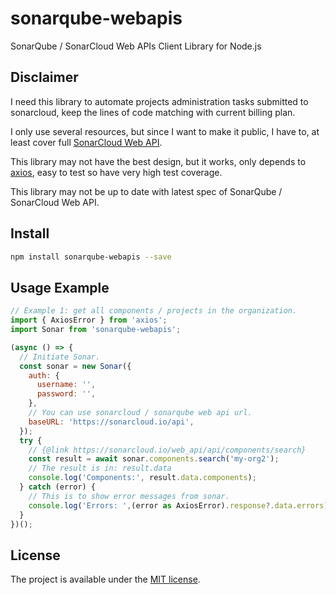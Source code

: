 # sonarqube-webapis
SonarQube / SonarCloud Web APIs Client Library for Node.js

## Disclaimer
I need this library to automate projects administration tasks submitted to sonarcloud, keep the lines of code matching with current billing plan.

I only use several resources, but since I want to make it public, I have to, at least cover full [SonarCloud Web API](https://sonarcloud.io/web_api/).

This library may not have the best design, but it works, only depends to [axios](https://www.npmjs.com/package/axios), easy to test so have very high test coverage.

This library may not be up to date with latest spec of SonarQube / SonarCloud Web API.

## Install
```sh
npm install sonarqube-webapis --save
```

## Usage Example
```js
// Example 1: get all components / projects in the organization.
import { AxiosError } from 'axios';
import Sonar from 'sonarqube-webapis';

(async () => {
  // Initiate Sonar.
  const sonar = new Sonar({
    auth: {
      username: '',
      password: '',
    },
    // You can use sonarcloud / sonarqube web api url.
    baseURL: 'https://sonarcloud.io/api',
  });
  try {
    // {@link https://sonarcloud.io/web_api/api/components/search}
    const result = await sonar.components.search('my-org2');
    // The result is in: result.data
    console.log('Components:', result.data.components);
  } catch (error) {
    // This is to show error messages from sonar.
    console.log('Errors: ',(error as AxiosError).response?.data.errors);
  }
})();
```

## License
The project is available under the [MIT license](https://tldrlegal.com/license/mit-license).